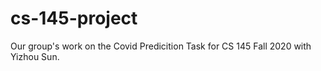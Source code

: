 # cs-145-project
Our group's work on the Covid Predicition Task for CS 145 Fall 2020 with Yizhou Sun.
